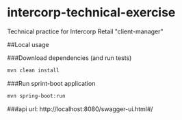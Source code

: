 # intercorp-technical-exercise
Technical practice for Intercorp Retail "client-manager"

##Local usage

###Download dependencies (and run tests)

```sh
mvn clean install
```

###Run sprint-boot application

```sh
mvn spring-boot:run
```

###api url:
http://localhost:8080/swagger-ui.html#/